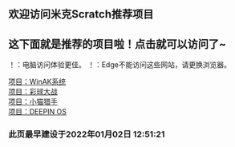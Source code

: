 ## 欢迎访问米克Scratch推荐项目

## 这下面就是推荐的项目啦！点击就可以访问了~
！：电脑访问体验更佳。
！：Edge不能访问这些网站，请更换浏览器。

[项目：WinAK系统](http://www.scratchsky.com/work.aspx?id=138)   
[项目：彩球大战](http://www.scratchsky.com/work.aspx?id=129)   
[项目：小猫猎手](http://www.scratchsky.com/work.aspx?id=121)   
[项目：DEEPIN OS](http://www.scratchsky.com/work.aspx?id=122)   

### 此页最早建设于2022年01月02日 12:51:21

